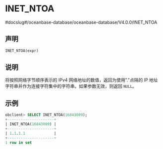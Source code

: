 INET_NTOA 
==============================
#docslug#/oceanbase-database/oceanbase-database/V4.0.0/INET_NTOA


声明 
-----------------------

```sql
INET_NTOA(expr)
```



说明 
-----------------------

将按照网络字节顺序表示的 IPv4 网络地址的数值，返回为使用"."点隔的 IP 地址字符串并作为连接字符集中的字符串。如果参数无效，则返回 `NULL`。

示例 
-----------------------

```sql
obclient> SELECT INET_NTOA(16843009);
+---------------------+
| INET_NTOA(16843009) |
+---------------------+
| 1.1.1.1             |
+---------------------+
1 row in set
```


